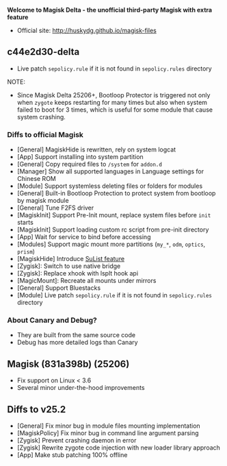 **Welcome to Magisk Delta - the unofficial third-party Magisk with extra feature**
- Official site: <http://huskydg.github.io/magisk-files>

## c44e2d30-delta

- Live patch `sepolicy.rule` if it is not found in `sepolicy.rules` directory

NOTE: 

- Since Magisk Delta 25206+, Bootloop Protector is triggered not only when `zygote` keeps restarting for many times but also when system failed to boot for 3 times, which is useful for some module that cause system crashing.

### Diffs to official Magisk

- [General] MagiskHide is rewritten, rely on system logcat
- [App] Support installing into system partition
- [General] Copy required files to `/system` for `addon.d`
- [Manager] Show all supported languages in Language settings for Chinese ROM
- [Module] Support systemless deleting files or folders for modules
- [General] Built-in Bootloop Protection to protect system from bootloop by magisk module
- [General] Tune F2FS driver
- [MagiskInit] Support Pre-Init mount, replace system files before `init` starts
- [MagiskInit] Support loading custom rc script from pre-init directory
- [App] Wait for service to bind before accessing
- [Modules] Support magic mount more partitions (`my_*`, `odm`, `optics`, `prism`)
- [MagiskHide] Introduce [SuList feature](https://huskydg.github.io/magisk-files/docs/sulist)
- [Zygisk]: Switch to use native bridge
- [Zygisk]: Replace xhook with lsplt hook api
- [MagicMount]: Recreate all mounts under mirrors
- [General] Support Bluestacks
- [Module] Live patch `sepolicy.rule` if it is not found in `sepolicy.rules` directory

### About Canary and Debug?

- They are built from the same source code
- Debug has more detailed logs than Canary

## Magisk (831a398b) (25206)

- Fix support on Linux < 3.6
- Several minor under-the-hood improvements

## Diffs to v25.2

- [General] Fix minor bug in module files mounting implementation
- [MagiskPolicy] Fix minor bug in command line argument parsing
- [Zygisk] Prevent crashing daemon in error
- [Zygisk] Rewrite zygote code injection with new loader library approach
- [App] Make stub patching 100% offline

